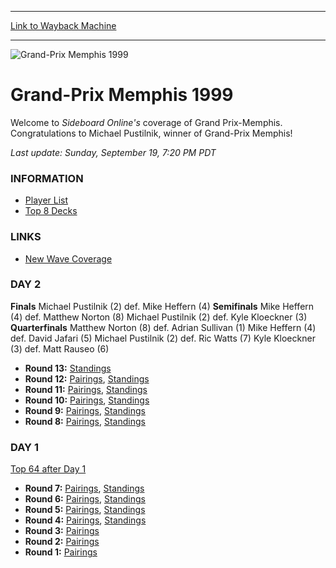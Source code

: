 
---
[Link to Wayback Machine](https://web.archive.org/web/20160303190711/http://magic.wizards.com/en/events/coverage/gpmem99)

[_metadata_:description]:- "Welcome to Sideboard Online's coverage of Grand Prix-Memphis. Congratulations to Michael Pustilnik, winner of Grand-Prix Memphis! Last update: Sunday, September 19, 7:20 PM PDT"
[_metadata_:generator]:- "Drupal 7 (http://drupal.org)"
[_metadata_:node]:- "953166"
[_metadata_:source]:- "div-block-system-main"
[_metadata_:title]:- "Grand-Prix Memphis 1999"
[_metadata_:wayback_capture_timestamp]:- "2016-03-03 19:07:11"
[_metadata_:wayback_raw_url]:- "https://web.archive.org/web/20160303190711id_/http://magic.wizards.com/en/events/coverage/gpmem99"
[_metadata_:wayback_url]:- "http://magic.wizards.com/en/events/coverage/gpmem99"
---







![Grand-Prix Memphis 1999](https://media.magic.wizards.com/images/banner/large_1_4.jpg)





Grand-Prix Memphis 1999
=======================












Welcome to *Sideboard Online's* coverage of Grand Prix-Memphis. Congratulations to Michael Pustilnik, winner of Grand-Prix Memphis!


*Last update: Sunday, September 19, 7:20 PM PDT*


### **INFORMATION**


* [Player List](/en/articles/archive/feature/grand-prix-memphis-1999player-list-2015-12-16)
* [Top 8 Decks](/en/articles/archive/feature/grand-prix-memphis-1999top-8-decks-2015-12-16)

### **LINKS**


* [New Wave Coverage](http://www.newwave.org/tournrep/gpmemphis/index.html)

### DAY 2


**Finals**
Michael Pustilnik (2) def. Mike Heffern (4)
**Semifinals**
Mike Heffern (4) def. Matthew Norton (8)
Michael Pustilnik (2) def. Kyle Kloeckner (3)
**Quarterfinals**
Matthew Norton (8) def. Adrian Sullivan (1)
Mike Heffern (4) def. David Jafari (5)
Michael Pustilnik (2) def. Ric Watts (7)
Kyle Kloeckner (3) def. Matt Rauseo (6)
* **Round 13:** [Standings](/en/articles/archive/feature/grand-prix-memphis-1999day-2-round-13-standings-2015-12-16)
* **Round 12:** [Pairings](/en/articles/archive/feature/grand-prix-memphis-1999day-2-round-12-pairings-2015-12-16), [Standings](/en/articles/archive/feature/grand-prix-memphis-1999day-2-round-12-standings-2015-12-16)
* **Round 11:** [Pairings](/en/articles/archive/feature/grand-prix-memphis-1999day-2-round-11-pairings-2015-12-16), [Standings](/en/articles/archive/feature/grand-prix-memphis-1999day-2-round-11-standings-2015-12-16)
* **Round 10:** [Pairings](/en/articles/archive/feature/grand-prix-memphis-1999day-2-round-10-pairings-2015-12-16), [Standings](/en/articles/archive/feature/grand-prix-memphis-1999day-2-round-10-standings-2015-12-16)
* **Round 9:** [Pairings](/en/articles/archive/feature/grand-prix-memphis-1999day-2-round-9-pairings-2015-12-16), [Standings](/en/articles/archive/feature/grand-prix-memphis-1999day-2-round-9-standings-2015-12-16)
* **Round 8:** [Pairings](/en/articles/archive/feature/grand-prix-memphis-1999day-2-round-8-pairings-2015-12-16), [Standings](/en/articles/archive/feature/grand-prix-memphis-1999day-2-round-8-standings-2015-12-16)

### DAY 1


[Top 64 after Day 1](/en/articles/archive/feature/grand-prix-memphis-1999top-64-2015-12-16)


* **Round 7:** [Pairings](/en/articles/archive/feature/grand-prix-memphis-1999day-1-round-7-pairings-2015-12-16), [Standings](/en/articles/archive/feature/grand-prix-memphis-1999day-1-round-7-standings-2015-12-16)
* **Round 6:** [Pairings](/en/articles/archive/feature/grand-prix-memphis-1999day-1-round-6-pairings-2015-12-16), [Standings](/en/articles/archive/feature/grand-prix-memphis-1999day-1-round-6-standings-2015-12-16)
* **Round 5:** [Pairings](/en/articles/archive/feature/grand-prix-memphis-1999day-1-round-5-pairings-2015-12-16), [Standings](/en/articles/archive/feature/grand-prix-memphis-1999day-1-round-5-standings-2015-12-16)
* **Round 4:** [Pairings](/en/articles/archive/feature/grand-prix-memphis-1999day-1-round-4-pairings-2015-12-16), [Standings](/en/articles/archive/feature/grand-prix-memphis-1999day-1-round-4-standings-2015-12-16)
* **Round 3:** [Pairings](/en/articles/archive/feature/grand-prix-memphis-1999day-1-round-3-pairings-2015-12-16)
* **Round 2:** [Pairings](/en/articles/archive/feature/grand-prix-memphis-1999day-1-round-2-pairings-2015-12-16)
* **Round 1:** [Pairings](/en/articles/archive/feature/grand-prix-memphis-1999day-1-round-1-pairings-2015-12-16)

 

